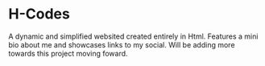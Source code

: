 # H-Codes

A dynamic and simplified websited created entirely in Html. 
Features a mini bio about me and showcases links to my social.
Will be adding more towards this project moving foward.
